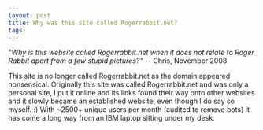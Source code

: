 ```yaml
---
layout: post 
title: Why was this site called Rogerrabbit.net?
tags: 
---
```


*\"Why is this website called Rogerrabbit.net when it does not relate to
Roger Rabbit apart from a few stupid pictures?\"* \-- Chris, November
2008

This site is no longer called Rogerrabbit.net as the domain appeared
nonsensical. Originally this site was called Rogerrabbit.net and was
only a personal site, I put it online and its links found their way onto
other websites and it slowly became an established website, even though
I do say so myself. :) With \~2500+ unique users per month (audited to
remove bots) it has come a long way from an IBM laptop sitting under my
desk.
